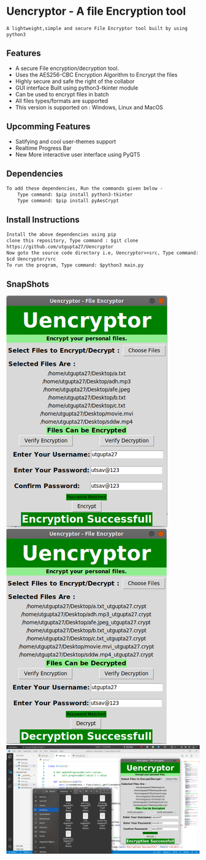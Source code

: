 # Uencryptor - A file Encryption tool
    A lightweight,simple and secure File Encryptor tool built by using python3

## Features
- A secure File encryption/decryption tool.
- Uses the AES256-CBC Encryption Algorithm to Encrypt the files
- Highly secure and safe the right of the collabor
- GUI interface Built using python3-tkinter module
- Can be used to encrypt files in batch 
- All files types/formats are supported
- This version is supported on : Windows, Linux and MacOS

## Upcomming Features
- Satifying and cool user-themes support
- Realtime Progress Bar
- New More interactive user interface using PyQT5
    
## Dependencies
    To add these dependencies, Run the commands given below -
        Type command: $pip install python3-tkinter
        Type command: $pip install pyAesCrypt
    
## Install Instructions 
    Install the above dependencies using pip
    clone this repository, Type command : $git clone https://github.com/utgupta27/Uencryptor
    Now goto the source code directory i.e, Uencryptor>>src, Type command: $cd Uencryptor/src
    To run the program, Type command: $python3 main.py

## SnapShots
![alt text](https://github.com/utgupta27/Uencryptor/blob/master/images/Screenshot%20from%202021-02-07%2023-40-13.png)
![alt text](https://github.com/utgupta27/Uencryptor/blob/master/images/Screenshot%20from%202021-02-07%2023-41-56.png)
![alt text](https://github.com/utgupta27/Uencryptor/blob/master/images/Screenshot%20from%202021-02-07%2023-43-56.png)
